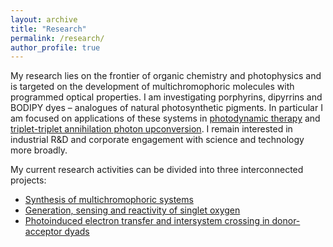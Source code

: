 ```yaml
---
layout: archive
title: "Research"
permalink: /research/
author_profile: true
---
```


My research lies on the frontier of organic chemistry and photophysics and is targeted on the development of multichromophoric molecules with programmed optical properties. I am investigating porphyrins, dipyrrins and BODIPY dyes – analogues of natural photosynthetic pigments. In particular I am focused on applications of these systems in [photodynamic therapy](https://mihafil.github.io/academic/pages/pdt-general) and [triplet-triplet annihilation photon upconversion](https://mihafil.github.io/academic/pages/tta-uc-general). I remain interested in industrial R&D and corporate engagement with science and technology more broadly.

My current research activities can be divided into three interconnected projects:

* [Synthesis of multichromophoric systems](https://mihafil.github.io/academic/pages/synthesis)
* [Generation, sensing and reactivity of singlet oxygen](https://mihafil.github.io/academic/pages/singlet-oxygen)
* [Photoinduced electron transfer and intersystem crossing in donor-acceptor dyads](https://mihafil.github.io/academic/pages/pet)


